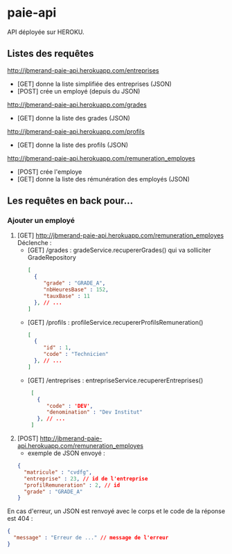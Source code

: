 # paie-api

API déployée sur HEROKU.

## Listes des requêtes

http://jbmerand-paie-api.herokuapp.com/entreprises
- [GET] donne la liste simplifiée des entreprises (JSON)
- [POST] crée un employé (depuis du JSON)

http://jbmerand-paie-api.herokuapp.com/grades
- [GET] donne la liste des grades (JSON)

http://jbmerand-paie-api.herokuapp.com/profils
- [GET] donne la liste des profils (JSON)

http://jbmerand-paie-api.herokuapp.com/remuneration_employes
- [POST] crée l'employe
- [GET] donne la liste des rémunération des employés (JSON)

## Les requêtes en back pour...

### Ajouter un employé
  
1) [GET] http://jbmerand-paie-api.herokuapp.com/remuneration_employes
Déclenche :
    - [GET] /grades : gradeService.recupererGrades() qui va solliciter GradeRepository
        ```JSON
        [
          {
             "grade" : "GRADE_A",
             "nbHeuresBase" : 152,
             "tauxBase" : 11
          }, // ...
        ]
        ```
    - [GET] /profils : profileService.recupererProfilsRemuneration()
        ```JSON
        [
          {
             "id" : 1,
             "code" : "Technicien"
          }, // ...
        ]
        ```
    - [GET] /entreprises : entrepriseService.recupererEntreprises()
       ```JSON
        [
          {
             "code" : 'DEV',
             "denomination" : "Dev Institut"
          }, // ...
        ]
        ```
2) [POST] http://jbmerand-paie-api.herokuapp.com/remuneration_employes
    - exemple de JSON envoyé :
    ```JSON
    {
      "matricule" : "cvdfg",
      "entreprise" : 23, // id de l'entreprise
      "profilRemuneration" : 2, // id
      "grade" : "GRADE_A"
    }
    ```

En cas d'erreur, un JSON est renvoyé avec le corps et le code de la réponse est 404 :
```json
{
  "message" : "Erreur de ..." // message de l'erreur
}
```